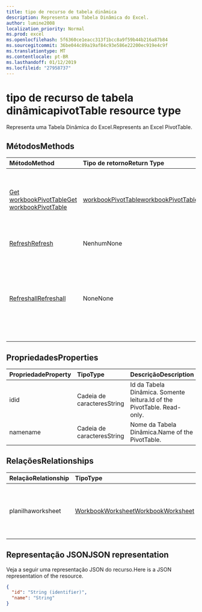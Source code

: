```yaml
---
title: tipo de recurso de tabela dinâmica
description: Representa uma Tabela Dinâmica do Excel.
author: lumine2008
localization_priority: Normal
ms.prod: excel
ms.openlocfilehash: 5f6360ce1eacc313f1bcc8a9f59b44b216a87b84
ms.sourcegitcommit: 36be044c89a19af84c93e586e22200ec919e4c9f
ms.translationtype: MT
ms.contentlocale: pt-BR
ms.lasthandoff: 01/12/2019
ms.locfileid: "27958737"
---
```

# <a name="pivottable-resource-type"></a><span data-ttu-id="16fba-103">tipo de recurso de tabela dinâmica</span><span class="sxs-lookup"><span data-stu-id="16fba-103">pivotTable resource type</span></span>

<span data-ttu-id="16fba-104">Representa uma Tabela Dinâmica do Excel.</span><span class="sxs-lookup"><span data-stu-id="16fba-104">Represents an Excel PivotTable.</span></span>

## <a name="methods"></a><span data-ttu-id="16fba-105">Métodos</span><span class="sxs-lookup"><span data-stu-id="16fba-105">Methods</span></span>

| <span data-ttu-id="16fba-106">Método</span><span class="sxs-lookup"><span data-stu-id="16fba-106">Method</span></span>           | <span data-ttu-id="16fba-107">Tipo de retorno</span><span class="sxs-lookup"><span data-stu-id="16fba-107">Return Type</span></span>    |<span data-ttu-id="16fba-108">Descrição</span><span class="sxs-lookup"><span data-stu-id="16fba-108">Description</span></span>|
|:---------------|:--------|:----------|
|[<span data-ttu-id="16fba-109">Get workbookPivotTable</span><span class="sxs-lookup"><span data-stu-id="16fba-109">Get workbookPivotTable</span></span>](../api/workbookpivottable-get.md) | [<span data-ttu-id="16fba-110">workbookPivotTable</span><span class="sxs-lookup"><span data-stu-id="16fba-110">workbookPivotTable</span></span>](workbookpivottable.md) |<span data-ttu-id="16fba-111">Leia as propriedades e relacionamentos do objeto workbookPivotTable.</span><span class="sxs-lookup"><span data-stu-id="16fba-111">Read properties and relationships of workbookPivotTable object.</span></span>|
|[<span data-ttu-id="16fba-112">Refresh</span><span class="sxs-lookup"><span data-stu-id="16fba-112">Refresh</span></span>](../api/workbookpivottable-refresh.md)|<span data-ttu-id="16fba-113">Nenhum</span><span class="sxs-lookup"><span data-stu-id="16fba-113">None</span></span>|<span data-ttu-id="16fba-114">Atualiza a Tabela Dinâmica.</span><span class="sxs-lookup"><span data-stu-id="16fba-114">Refreshes the PivotTable.</span></span> |
|[<span data-ttu-id="16fba-115">Refreshall</span><span class="sxs-lookup"><span data-stu-id="16fba-115">Refreshall</span></span>](../api/workbookpivottable-refreshall.md)|<span data-ttu-id="16fba-116">None</span><span class="sxs-lookup"><span data-stu-id="16fba-116">None</span></span>|<span data-ttu-id="16fba-p101">Atualização de todas as tabelas dentro de uma determinada planilha. Observe que esta ação está disponível somente na coleção de tabela dinâmica.</span><span class="sxs-lookup"><span data-stu-id="16fba-p101">Refresh all tables within given worksheet. Note that this action is available only on the pivot table collection.</span></span>|

## <a name="properties"></a><span data-ttu-id="16fba-119">Propriedades</span><span class="sxs-lookup"><span data-stu-id="16fba-119">Properties</span></span>
| <span data-ttu-id="16fba-120">Propriedade</span><span class="sxs-lookup"><span data-stu-id="16fba-120">Property</span></span>     | <span data-ttu-id="16fba-121">Tipo</span><span class="sxs-lookup"><span data-stu-id="16fba-121">Type</span></span>   |<span data-ttu-id="16fba-122">Descrição</span><span class="sxs-lookup"><span data-stu-id="16fba-122">Description</span></span>|
|:---------------|:--------|:----------|
|<span data-ttu-id="16fba-123">id</span><span class="sxs-lookup"><span data-stu-id="16fba-123">id</span></span>|<span data-ttu-id="16fba-124">Cadeia de caracteres</span><span class="sxs-lookup"><span data-stu-id="16fba-124">String</span></span>| <span data-ttu-id="16fba-p102">Id da Tabela Dinâmica.   Somente leitura.</span><span class="sxs-lookup"><span data-stu-id="16fba-p102">Id of the PivotTable.   Read-only.</span></span>|
|<span data-ttu-id="16fba-127">name</span><span class="sxs-lookup"><span data-stu-id="16fba-127">name</span></span>|<span data-ttu-id="16fba-128">Cadeia de caracteres</span><span class="sxs-lookup"><span data-stu-id="16fba-128">String</span></span>|<span data-ttu-id="16fba-129">Nome da Tabela Dinâmica.</span><span class="sxs-lookup"><span data-stu-id="16fba-129">Name of the PivotTable.</span></span>    |

## <a name="relationships"></a><span data-ttu-id="16fba-130">Relações</span><span class="sxs-lookup"><span data-stu-id="16fba-130">Relationships</span></span>
| <span data-ttu-id="16fba-131">Relação</span><span class="sxs-lookup"><span data-stu-id="16fba-131">Relationship</span></span> | <span data-ttu-id="16fba-132">Tipo</span><span class="sxs-lookup"><span data-stu-id="16fba-132">Type</span></span>   |<span data-ttu-id="16fba-133">Descrição</span><span class="sxs-lookup"><span data-stu-id="16fba-133">Description</span></span>|
|:---------------|:--------|:----------|
|<span data-ttu-id="16fba-134">planilha</span><span class="sxs-lookup"><span data-stu-id="16fba-134">worksheet</span></span>|[<span data-ttu-id="16fba-135">WorkbookWorksheet</span><span class="sxs-lookup"><span data-stu-id="16fba-135">WorkbookWorksheet</span></span>](worksheet.md)| <span data-ttu-id="16fba-p103">A planilha que contém a Tabela Dinâmica atual. Somente leitura.</span><span class="sxs-lookup"><span data-stu-id="16fba-p103">The worksheet containing the current PivotTable. Read-only.</span></span>   |

## <a name="json-representation"></a><span data-ttu-id="16fba-138">Representação JSON</span><span class="sxs-lookup"><span data-stu-id="16fba-138">JSON representation</span></span>
<span data-ttu-id="16fba-139">Veja a seguir uma representação JSON do recurso.</span><span class="sxs-lookup"><span data-stu-id="16fba-139">Here is a JSON representation of the resource.</span></span>

<!-- {
  "blockType": "resource",
  "baseType": "microsoft.graph.entity",
  "optionalProperties": [

  ],
  "@odata.type": "microsoft.graph.workbookPivotTable"
}-->

```json
{
  "id": "String (identifier)",
  "name": "String"
}

```
